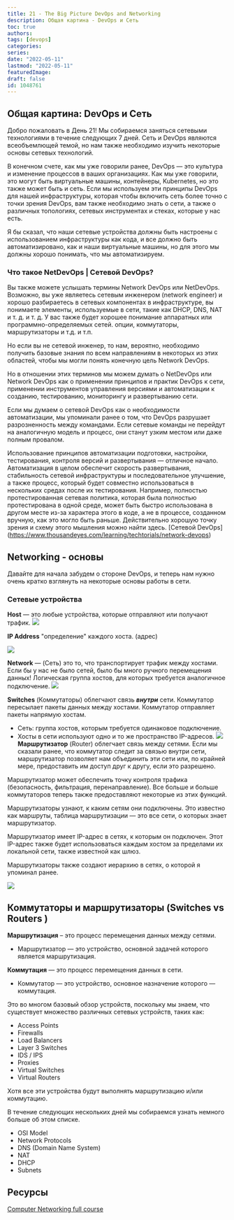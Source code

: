 ```yaml
---
title: 21 - The Big Picture DevOps and Networking
description: Общая картина - DevOps и Сеть
toc: true
authors:
tags: [devops]
categories:
series: 
date: "2022-05-11"
lastmod: "2022-05-11"
featuredImage:
draft: false
id: 1048761
---
```

## Общая картина: DevOps и Сеть

Добро пожаловать в День 21! Мы собираемся заняться сетевыми технологиями в течение следующих 7 дней. Сеть и DevOps являются всеобъемлющей темой, но нам также необходимо изучить некоторые основы сетевых технологий.

В конечном счете, как мы уже говорили ранее, DevOps — это культура и изменение процессов в ваших организациях. Как мы уже говорили, это могут быть виртуальные машины, контейнеры, Kubernetes, но это также может быть и сеть. Если мы используем эти принципы DevOps для нашей инфраструктуры, которая чтобы включить сеть более точно с точки зрения DevOps, вам также необходимо знать о сети, а также о различных топологиях, сетевых инструментах и ​​стеках, которые у нас есть.

Я бы сказал, что наши сетевые устройства должны быть настроены с использованием инфраструктуры как кода, и все должно быть автоматизировано, как и наши виртуальные машины, но для этого мы должны хорошо понимать, что мы автоматизируем.
### Что такое NetDevOps | Сетевой DevOps?

Вы также можете услышать термины Network DevOps или NetDevOps. Возможно, вы уже являетесь сетевым инженером (network engineer) и хорошо разбираетесь в сетевых компонентах в инфраструктуре, вы понимаете элементы, используемые в сети, такие как DHCP, DNS, NAT и т. д. и т. д. У вас также будет хорошее понимание аппаратных или программно-определяемых сетей. опции, коммутаторы, маршрутизаторы и т.д. и т.п.

Но если вы не сетевой инженер, то нам, вероятно, необходимо получить базовые знания по всем направлениям в некоторых из этих областей, чтобы мы могли понять конечную цель Network DevOps.

Но в отношении этих терминов мы можем думать о NetDevOps или Network DevOps как о применении принципов и практик DevOps к сети, применении инструментов управления версиями и автоматизации к созданию, тестированию, мониторингу и развертыванию сети.

Если мы думаем о сетевой DevOps как о необходимости автоматизации, мы упоминали ранее о том, что DevOps разрушает разрозненность между командами. Если сетевые команды не перейдут на аналогичную модель и процесс, они станут узким местом или даже полным провалом.

Использование принципов автоматизации подготовки, настройки, тестирования, контроля версий и развертывания — отличное начало. Автоматизация в целом обеспечит скорость развертывания, стабильность сетевой инфраструктуры и последовательное улучшение, а также процесс, который будет совместно использоваться в нескольких средах после их тестирования. Например, полностью протестированная сетевая политика, которая была полностью протестирована в одной среде, может быть быстро использована в другом месте из-за характера этого в коде, а не в процессе, созданном вручную, как это могло быть раньше.
Действительно хорошую точку зрения и схему этого мышления можно найти здесь. [Сетевой DevOps] (https://www.thousandeyes.com/learning/techtorials/network-devops)
## Networking - основы 

Давайте для начала забудем о стороне DevOps, и теперь нам нужно очень кратко взглянуть на некоторые основы работы в сети.
### Сетевые устройства

**Host** — это любые устройства, которые отправляют или получают трафик.
![](../images/Day21_Networking1.png?v1)

**IP Address** "определение" каждого хоста. (адрес)

![](../images/Day21_Networking2.png?v1)

**Network**  — (Сеть) это то, что транспортирует трафик между хостами. Если бы у нас не было сетей, было бы много ручного перемещения данных!
Логическая группа хостов, для которых требуется аналогичное подключение.
![](../images/Day21_Networking3.png?v1)

**Switches** (Коммутаторы) облегчают связь ***внутри*** сети. Коммутатор пересылает пакеты данных между хостами. Коммутатор отправляет пакеты напрямую хостам.
- Сеть: группа хостов, которым требуется одинаковое подключение.
- Хосты в сети используют одно и то же пространство IP-адресов.
![](../images/Day21_Networking4.png?v1)
**Маршрутизатор** (Router) облегчает связь между сетями. Если мы сказали ранее, что коммутатор следит за связью внутри сети, маршрутизатор позволяет нам объединить эти сети или, по крайней мере, предоставить им доступ друг к другу, если это разрешено.

Маршрутизатор может обеспечить точку контроля трафика (безопасность, фильтрация, перенаправление). Все больше и больше коммутаторов теперь также предоставляют некоторые из этих функций.

Маршрутизаторы узнают, к каким сетям они подключены. Это известно как маршруты, таблица маршрутизации — это все сети, о которых знает маршрутизатор.

Маршрутизатор имеет IP-адрес в сетях, к которым он подключен. Этот IP-адрес также будет использоваться каждым хостом за пределами их локальной сети, также известной как шлюз.

Маршрутизаторы также создают иерархию в сетях, о которой я упоминал ранее.

![](../images/Day21_Networking5.png?v1)

## Коммутаторы и маршрутизаторы (Switches vs Routers )

**Маршрутизация** – это процесс перемещения данных между сетями.
    
- Маршрутизатор — это устройство, основной задачей которого является маршрутизация.

**Коммутация** — это процесс перемещения данных в сети.

- Коммутатор — это устройство, основное назначение которого — коммутация.

Это во многом базовый обзор устройств, поскольку мы знаем, что существует множество различных сетевых устройств, таких как:

- Access Points 
- Firewalls 
- Load Balancers 
- Layer 3 Switches
- IDS / IPS 
- Proxies 
- Virtual Switches 
- Virtual Routers 

Хотя все эти устройства будут выполнять маршрутизацию и/или коммутацию.

В течение следующих нескольких дней мы собираемся узнать немного больше об этом списке.

- OSI Model 
- Network Protocols 
- DNS (Domain Name System)
- NAT 
- DHCP
- Subnets 

## Ресурсы 

[Computer Networking full course](https://www.youtube.com/watch?v=IPvYjXCsTg8)
